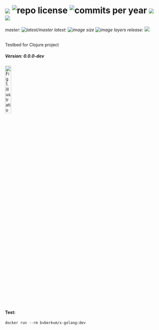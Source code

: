 # [![](http://img.shields.io/travis/bvberkum/x-clojure.svg)](https://travis-ci.org/bvberkum/x-clojure) ![repo license](https://img.shields.io/github/license/bvberkum/x-clojure.svg) ![commits per year](https://img.shields.io/github/commit-activity/y/bvberkum/x-clojure.svg) ![](https://img.shields.io/github/languages/code-size/bvberkum/x-clojure.svg) ![](https://img.shields.io/github/repo-size/bvberkum/x-clojure.svg)
###### master: ![latest/master](https://img.shields.io/github/last-commit/bvberkum/x-clojure/master.svg) latest: ![image size](https://img.shields.io/imagelayers/image-size/bvberkum/x-clojure/latest.svg) ![image layers](https://img.shields.io/imagelayers/layers/bvberkum/x-clojure/latest.svg) release: ![](https://img.shields.io/github/tag/bvberkum/x-clojure.svg)

Testbed for Clojure project

##### Version: 0.0.0-dev

<img src="asset/ReadMe-fig1.svg" alt="Fig 1. illustration of main project flow. " width="20%" >

#### Test:
```
docker run --rm bvberkum/x-golang:dev
```
